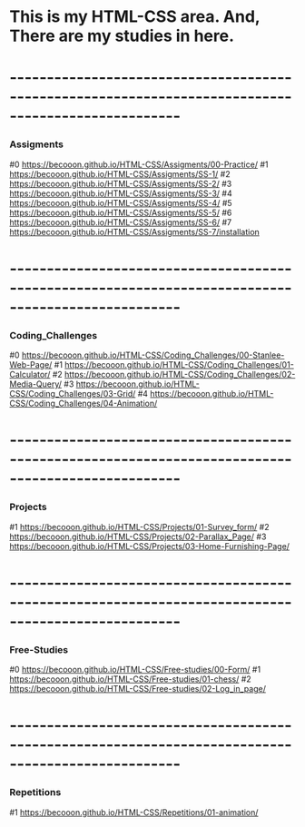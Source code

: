 # This is my HTML-CSS area. And, There are my studies in here.

# ---------------------------------------------------------------------------------------------------

### Assigments

#0 https://becooon.github.io/HTML-CSS/Assigments/00-Practice/
#1 https://becooon.github.io/HTML-CSS/Assigments/SS-1/
#2 https://becooon.github.io/HTML-CSS/Assigments/SS-2/
#3 https://becooon.github.io/HTML-CSS/Assigments/SS-3/
#4 https://becooon.github.io/HTML-CSS/Assigments/SS-4/
#5 https://becooon.github.io/HTML-CSS/Assigments/SS-5/
#6 https://becooon.github.io/HTML-CSS/Assigments/SS-6/
#7 https://becooon.github.io/HTML-CSS/Assigments/SS-7/installation

# ---------------------------------------------------------------------------------------------------

### Coding_Challenges

#0 https://becooon.github.io/HTML-CSS/Coding_Challenges/00-Stanlee-Web-Page/
#1 https://becooon.github.io/HTML-CSS/Coding_Challenges/01-Calculator/
#2 https://becooon.github.io/HTML-CSS/Coding_Challenges/02-Media-Query/
#3 https://becooon.github.io/HTML-CSS/Coding_Challenges/03-Grid/
#4 https://becooon.github.io/HTML-CSS/Coding_Challenges/04-Animation/

# ---------------------------------------------------------------------------------------------------

### Projects

#1 https://becooon.github.io/HTML-CSS/Projects/01-Survey_form/
#2 https://becooon.github.io/HTML-CSS/Projects/02-Parallax_Page/
#3 https://becooon.github.io/HTML-CSS/Projects/03-Home-Furnishing-Page/

# ---------------------------------------------------------------------------------------------------

### Free-Studies

#0 https://becooon.github.io/HTML-CSS/Free-studies/00-Form/
#1 https://becooon.github.io/HTML-CSS/Free-studies/01-chess/
#2 https://becooon.github.io/HTML-CSS/Free-studies/02-Log_in_page/

# ---------------------------------------------------------------------------------------------------

### Repetitions

#1 https://becooon.github.io/HTML-CSS/Repetitions/01-animation/

